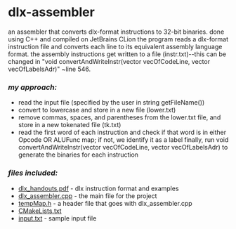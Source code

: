 # **dlx-assembler**
an assembler that converts dlx-format instructions to 32-bit binaries. done using C++ and compiled on JetBrains CLion
  the program reads a dlx-format instruction file and converts each line to its equivalent assembly language format. the assembly instructions get written to a file (instr.txt)--this can be changed in "void convertAndWriteInstr(vector<string> vecOfCodeLine, vector<string> vecOfLabelsAdr)" ~line 546.
  
###  *my approach:*
  * read the input file (specified by the user in string getFileName())
  * convert to lowercase and store in a new file (lower.txt)
  * remove commas, spaces, and parentheses from the lower.txt file, and store in a new tokenated file (tk.txt)
  * read the first word of each instruction and check if that word is in either Opcode OR ALUFunc map; if not, we identify it as a label
  finally, run void convertAndWriteInstr(vector<string> vecOfCodeLine, vector<string> vecOfLabelsAdr) to generate the binaries for each instruction
  
### *files included:*
  * [dlx_handouts.pdf]("dlx_handouts.pdf")    - dlx instruction format and examples
  * [dlx_assembler.cpp](dlx_assembler.cpp)    - the main file for the project
  * [tempMap.h](tempMap.h)                    - a header file that goes with dlx_assembler.cpp
  * [CMakeLists.txt](CMakeLists.txt)
  * [input.txt](input.txt)                    - sample input file
